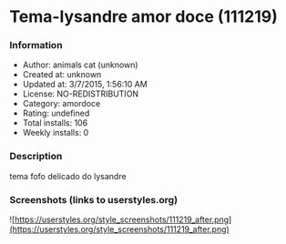 # Tema-lysandre amor doce (111219)

### Information
- Author: animals cat (unknown)
- Created at: unknown
- Updated at: 3/7/2015, 1:56:10 AM
- License: NO-REDISTRIBUTION
- Category: amordoce
- Rating: undefined
- Total installs: 106
- Weekly installs: 0


### Description
tema fofo delicado do lysandre


### Screenshots (links to userstyles.org)
![https://userstyles.org/style_screenshots/111219_after.png](https://userstyles.org/style_screenshots/111219_after.png)


